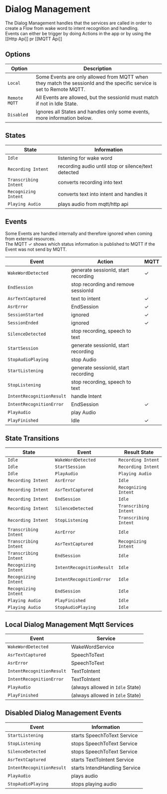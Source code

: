 # Dialog Management

The Dialog Management handles that the services are called in order to create a Flow from wake word
to intent recognition and handling. <br />
Events can either be trigger by doing Actions in the app or by using the [[Http Api]]
pr [[MQTT Api]]

## Options

| Option        | Description                                                                                                          | 
|---------------|----------------------------------------------------------------------------------------------------------------------|
| `Local`       | Some Events are only allowed from MQTT when they match the sessionId and the specific service is set to Remote MQTT. |
| `Remote MQTT` | All Events are allowed, but the sessionId must match if not in Idle State.                                           |
| `Disabled`    | Ignores all States and handles only some events, more information below.                                             |

## States

| State                 | Information                                         |
|-----------------------|-----------------------------------------------------|
| `Idle`                | listening for wake word                             | 
| `Recording Intent`    | recording audio until stop or silence/text detected |
| `Transcribing Intent` | converts recording into text                        |
| `Recognizing Intent`  | converts text into intent and handles it            |
| `Playing Audio`       | plays audio from mqtt/http api                      |

## Events

Some Events are handled internally and therefore ignored when coming from external resources.</br>
The MQTT ✓ shows which status information is published to MQTT if the Event was not send by MQTT.

| Event                     | Action                              | MQTT |
|---------------------------|-------------------------------------|------|
| `WakeWordDetected`        | generate sessionId, start recording | ✓    |
| `EndSession`              | stop recording and remove sessionId |      |
| `AsrTextCaptured`         | text to intent                      | ✓    |
| `AsrError`                | EndSession                          | ✓    |
| `SessionStarted`          | ignored                             | ✓    |
| `SessionEnded`            | ignored                             | ✓    |
| `SilenceDetected`         | stop recording, speech to text      |      |
| `StartSession`            | generate sessionId, start recording |      |
| `StopAudioPlaying`        | stop Audio                          |      |
| `StartListening`          | generate sessionId, start recording |      |
| `StopListening`           | stop recording, speech to text      |      |
| `IntentRecognitionResult` | handle Intent                       |      |
| `IntentRecognitionError`  | EndSession                          | ✓    |
| `PlayAudio`               | play Audio                          |      |
| `PlayFinished`            | Idle                                | ✓    |

## State Transitions

| State                  | Event                     | Result State          |
|------------------------|---------------------------|-----------------------|
| `Idle`                 | `WakeWordDetected`        | `Recording Intent`    |
| `Idle`                 | `StartSession`            | `Recording Intent`    |
| `Idle`                 | `PlayAudio`               | `Playing Audio`       |
| `Recording Intent`     | `AsrError`                | `Idle`                |
| `Recording Intent`     | `AsrTextCaptured`         | `Recognizing Intent`  |
| `Recording Intent`     | `EndSession`              | `Idle`                |
| `Recording Intent`     | `SilenceDetected`         | `Transcribing Intent` |
| `Recording Intent`     | `StopListening`           | `Transcribing Intent` |
| `Transcribing Intent ` | `AsrError`                | `Idle`                |
| `Transcribing Intent`  | `AsrTextCaptured`         | `Recognizing Intent`  |
| `Transcribing Intent`  | `EndSession`              | `Idle`                |
| `Recognizing Intent`   | `IntentRecognitionResult` | `Idle`                |
| `Recognizing Intent`   | `IntentRecognitionError`  | `Idle`                |
| `Recognizing Intent`   | `EndSession`              | `Idle`                |
| `Playing Audio`        | `PlayFinished`            | `Idle`                |
| `Playing Audio`        | `StopAudioPlaying`        | `Idle`                |

## Local Dialog Management Mqtt Services

| Event                     | Service                          |
|---------------------------|----------------------------------|
| `WakeWordDetected`        | WakeWordService                  |
| `AsrTextCaptured`         | SpeechToText                     |
| `AsrError`                | SpeechToText                     | 
| `IntentRecognitionResult` | TextToIntent                     |  
| `IntentRecognitionError`  | TextToIntent                     |
| `PlayAudio`               | (always allowed in `Idle` State) |
| `PlayFinished`            | (always allowed in `Idle` State) |

## Disabled Dialog Management Events

| Event                     | Information                   |
|---------------------------|-------------------------------|
| `StartListening`          | starts SpeechToText Service   |
| `StopListening`           | stops SpeechToText Service    |
| `SilenceDetected`         | stops SpeechToText Service    |
| `AsrTextCaptured`         | starts TextToIntent Service   |
| `IntentRecognitionResult` | starts IntendHandling Service |
| `PlayAudio`               | plays audio                   |
| `StopAudioPlaying`        | stops playing audio           | 
